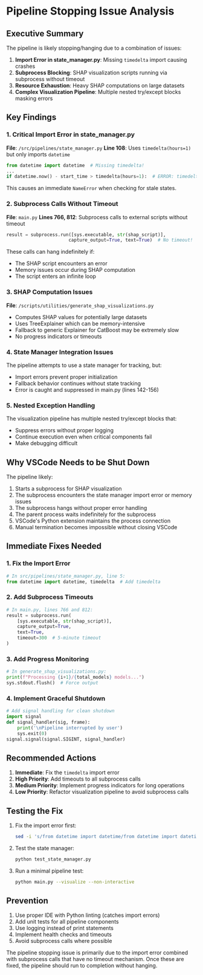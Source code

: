# Pipeline Stopping Issue Analysis

## Executive Summary

The pipeline is likely stopping/hanging due to a combination of issues:

1. **Import Error in state_manager.py**: Missing `timedelta` import causing crashes
2. **Subprocess Blocking**: SHAP visualization scripts running via subprocess without timeout
3. **Resource Exhaustion**: Heavy SHAP computations on large datasets
4. **Complex Visualization Pipeline**: Multiple nested try/except blocks masking errors

## Key Findings

### 1. Critical Import Error in state_manager.py

**File**: `/src/pipelines/state_manager.py`
**Line 108**: Uses `timedelta(hours=1)` but only imports `datetime`

```python
from datetime import datetime  # Missing timedelta!
...
if datetime.now() - start_time > timedelta(hours=1):  # ERROR: timedelta not defined
```

This causes an immediate `NameError` when checking for stale states.

### 2. Subprocess Calls Without Timeout

**File**: `main.py`
**Lines 766, 812**: Subprocess calls to external scripts without timeout

```python
result = subprocess.run([sys.executable, str(shap_script)], 
                       capture_output=True, text=True)  # No timeout!
```

These calls can hang indefinitely if:
- The SHAP script encounters an error
- Memory issues occur during SHAP computation
- The script enters an infinite loop

### 3. SHAP Computation Issues

**File**: `/scripts/utilities/generate_shap_visualizations.py`
- Computes SHAP values for potentially large datasets
- Uses TreeExplainer which can be memory-intensive
- Fallback to generic Explainer for CatBoost may be extremely slow
- No progress indicators or timeouts

### 4. State Manager Integration Issues

The pipeline attempts to use a state manager for tracking, but:
- Import errors prevent proper initialization
- Fallback behavior continues without state tracking
- Error is caught and suppressed in main.py (lines 142-156)

### 5. Nested Exception Handling

The visualization pipeline has multiple nested try/except blocks that:
- Suppress errors without proper logging
- Continue execution even when critical components fail
- Make debugging difficult

## Why VSCode Needs to be Shut Down

The pipeline likely:
1. Starts a subprocess for SHAP visualization
2. The subprocess encounters the state manager import error or memory issues
3. The subprocess hangs without proper error handling
4. The parent process waits indefinitely for the subprocess
5. VSCode's Python extension maintains the process connection
6. Manual termination becomes impossible without closing VSCode

## Immediate Fixes Needed

### 1. Fix the Import Error
```python
# In src/pipelines/state_manager.py, line 5:
from datetime import datetime, timedelta  # Add timedelta
```

### 2. Add Subprocess Timeouts
```python
# In main.py, lines 766 and 812:
result = subprocess.run(
    [sys.executable, str(shap_script)], 
    capture_output=True, 
    text=True,
    timeout=300  # 5-minute timeout
)
```

### 3. Add Progress Monitoring
```python
# In generate_shap_visualizations.py:
print(f"Processing {i+1}/{total_models} models...")
sys.stdout.flush()  # Force output
```

### 4. Implement Graceful Shutdown
```python
# Add signal handling for clean shutdown
import signal
def signal_handler(sig, frame):
    print('\nPipeline interrupted by user')
    sys.exit(0)
signal.signal(signal.SIGINT, signal_handler)
```

## Recommended Actions

1. **Immediate**: Fix the `timedelta` import error
2. **High Priority**: Add timeouts to all subprocess calls
3. **Medium Priority**: Implement progress indicators for long operations
4. **Low Priority**: Refactor visualization pipeline to avoid subprocess calls

## Testing the Fix

1. Fix the import error first:
   ```bash
   sed -i 's/from datetime import datetime/from datetime import datetime, timedelta/' src/pipelines/state_manager.py
   ```

2. Test the state manager:
   ```bash
   python test_state_manager.py
   ```

3. Run a minimal pipeline test:
   ```bash
   python main.py --visualize --non-interactive
   ```

## Prevention

1. Use proper IDE with Python linting (catches import errors)
2. Add unit tests for all pipeline components
3. Use logging instead of print statements
4. Implement health checks and timeouts
5. Avoid subprocess calls where possible

The pipeline stopping issue is primarily due to the import error combined with subprocess calls that have no timeout mechanism. Once these are fixed, the pipeline should run to completion without hanging.